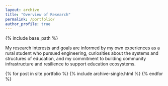 ```yaml
---
layout: archive
title: "Overview of Research"
permalink: /portfolio/
author_profile: true
---
```


{% include base_path %}

My research interests and goals are informed by my own experiences as a rural student who pursued engineering, curiosities about the systems and structures of education, and my commitment to building community infrastructure and resilience to support education ecosystems. 

{% for post in site.portfolio %} {% include archive-single.html %} {% endfor %}

